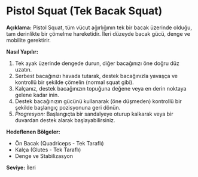 # Pistol Squat (Tek Bacak Squat)

**Açıklama:**
Pistol Squat, tüm vücut ağırlığının tek bir bacak üzerinde olduğu, tam derinlikte bir çömelme hareketidir. İleri düzeyde bacak gücü, denge ve mobilite gerektirir.

**Nasıl Yapılır:**
1.  Tek ayak üzerinde dengede durun, diğer bacağınızı öne doğru düz uzatın.
2.  Serbest bacağınızı havada tutarak, destek bacağınızla yavaşça ve kontrollü bir şekilde çömelin (normal squat gibi).
3.  Kalçanız, destek bacağınızın topuğuna değene veya en derin noktaya gelene kadar inin.
4.  Destek bacağınızın gücünü kullanarak (öne düşmeden) kontrollü bir şekilde başlangıç pozisyonuna geri dönün.
5.  *Progresyon:* Başlangıçta bir sandalyeye oturup kalkarak veya bir duvardan destek alarak başlayabilirsiniz.

**Hedeflenen Bölgeler:**
* Ön Bacak (Quadriceps - Tek Taraflı)
* Kalça (Glutes - Tek Taraflı)
* Denge ve Stabilizasyon

**Seviye:** İleri